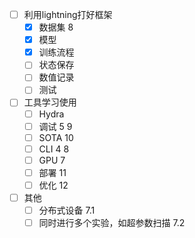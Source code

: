 - [ ] 利用lightning打好框架
  - [x] 数据集 8
  - [x] 模型
  - [x] 训练流程
  - [ ] 状态保存
  - [ ] 数值记录
  - [ ] 测试
- [ ] 工具学习使用  
  - [ ] Hydra
  - [ ] 调试 5 9 
  - [ ] SOTA 10
  - [ ] CLI 4 8
  - [ ] GPU 7
  - [ ] 部署 11
  - [ ] 优化 12
- [ ] 其他
  - [ ] 分布式设备 7.1
  - [ ] 同时进行多个实验，如超参数扫描 7.2